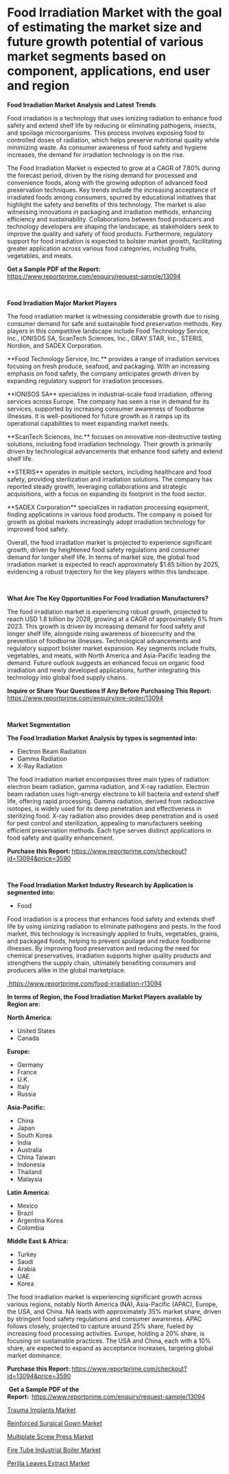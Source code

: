 <p><h1>Food Irradiation Market with the goal of estimating the market size and future growth potential of various market segments based on component, applications, end user and region</h1></p><p><strong>Food Irradiation Market Analysis and Latest Trends</strong></p>
<p><p>Food irradiation is a technology that uses ionizing radiation to enhance food safety and extend shelf life by reducing or eliminating pathogens, insects, and spoilage microorganisms. This process involves exposing food to controlled doses of radiation, which helps preserve nutritional quality while minimizing waste. As consumer awareness of food safety and hygiene increases, the demand for irradiation technology is on the rise.</p><p>The Food Irradiation Market is expected to grow at a CAGR of 7.80% during the forecast period, driven by the rising demand for processed and convenience foods, along with the growing adoption of advanced food preservation techniques. Key trends include the increasing acceptance of irradiated foods among consumers, spurred by educational initiatives that highlight the safety and benefits of this technology. The market is also witnessing innovations in packaging and irradiation methods, enhancing efficiency and sustainability. Collaborations between food producers and technology developers are shaping the landscape, as stakeholders seek to improve the quality and safety of food products. Furthermore, regulatory support for food irradiation is expected to bolster market growth, facilitating greater application across various food categories, including fruits, vegetables, and meats.</p></p>
<p><strong>Get a Sample PDF of the Report:&nbsp;</strong> <a href="https://www.reportprime.com/enquiry/request-sample/13094">https://www.reportprime.com/enquiry/request-sample/13094</a></p>
<p>&nbsp;</p>
<p><strong>Food Irradiation Major Market Players</strong></p>
<p><p>The food irradiation market is witnessing considerable growth due to rising consumer demand for safe and sustainable food preservation methods. Key players in this competitive landscape include Food Technology Service, Inc., IONISOS SA, ScanTech Sciences, Inc., GRAY STAR, Inc., STERIS, Nordion, and SADEX Corporation.</p><p>**Food Technology Service, Inc.** provides a range of irradiation services focusing on fresh produce, seafood, and packaging. With an increasing emphasis on food safety, the company anticipates growth driven by expanding regulatory support for irradiation processes.</p><p>**IONISOS SA** specializes in industrial-scale food irradiation, offering services across Europe. The company has seen a rise in demand for its services, supported by increasing consumer awareness of foodborne illnesses. It is well-positioned for future growth as it ramps up its operational capabilities to meet expanding market needs.</p><p>**ScanTech Sciences, Inc.** focuses on innovative non-destructive testing solutions, including food irradiation technology. Their growth is primarily driven by technological advancements that enhance food safety and extend shelf life. </p><p>**STERIS** operates in multiple sectors, including healthcare and food safety, providing sterilization and irradiation solutions. The company has reported steady growth, leveraging collaborations and strategic acquisitions, with a focus on expanding its footprint in the food sector.</p><p>**SADEX Corporation** specializes in radiation processing equipment, finding applications in various food products. The company is poised for growth as global markets increasingly adopt irradiation technology for improved food safety.</p><p>Overall, the food irradiation market is projected to experience significant growth, driven by heightened food safety regulations and consumer demand for longer shelf life. In terms of market size, the global food irradiation market is expected to reach approximately $1.65 billion by 2025, evidencing a robust trajectory for the key players within this landscape.</p></p>
<p>&nbsp;</p>
<p><strong>What Are The Key Opportunities For Food Irradiation Manufacturers?</strong></p>
<p><p>The food irradiation market is experiencing robust growth, projected to reach USD 1.8 billion by 2028, growing at a CAGR of approximately 6% from 2023. This growth is driven by increasing demand for food safety and longer shelf life, alongside rising awareness of biosecurity and the prevention of foodborne illnesses. Technological advancements and regulatory support bolster market expansion. Key segments include fruits, vegetables, and meats, with North America and Asia-Pacific leading the demand. Future outlook suggests an enhanced focus on organic food irradiation and newly developed applications, further integrating this technology into global food supply chains.</p></p>
<p><strong>Inquire or Share Your Questions If Any Before Purchasing This Report:</strong> <a href="https://www.reportprime.com/enquiry/pre-order/13094">https://www.reportprime.com/enquiry/pre-order/13094</a></p>
<p>&nbsp;</p>
<p><strong>Market Segmentation</strong></p>
<p><strong>The Food Irradiation Market Analysis by types is segmented into:</strong></p>
<p><ul><li>Electron Beam Radiation</li><li>Gamma Radiation</li><li>X-Ray Radiation</li></ul></p>
<p><p>The food irradiation market encompasses three main types of radiation: electron beam radiation, gamma radiation, and X-ray radiation. Electron beam radiation uses high-energy electrons to kill bacteria and extend shelf life, offering rapid processing. Gamma radiation, derived from radioactive isotopes, is widely used for its deep penetration and effectiveness in sterilizing food. X-ray radiation also provides deep penetration and is used for pest control and sterilization, appealing to manufacturers seeking efficient preservation methods. Each type serves distinct applications in food safety and quality enhancement.</p></p>
<p><strong>Purchase this Report:&nbsp;</strong><a href="https://www.reportprime.com/checkout?id=13094&price=3590">https://www.reportprime.com/checkout?id=13094&price=3590</a></p>
<p>&nbsp;</p>
<p><strong>The Food Irradiation Market Industry Research by Application is segmented into:</strong></p>
<p><ul><li>Food</li></ul></p>
<p><p>Food irradiation is a process that enhances food safety and extends shelf life by using ionizing radiation to eliminate pathogens and pests. In the food market, this technology is increasingly applied to fruits, vegetables, grains, and packaged foods, helping to prevent spoilage and reduce foodborne illnesses. By improving food preservation and reducing the need for chemical preservatives, irradiation supports higher quality products and strengthens the supply chain, ultimately benefiting consumers and producers alike in the global marketplace.</p></p>
<p><a href="https://www.reportprime.com/food-irradiation-r13094">&nbsp;https://www.reportprime.com/food-irradiation-r13094</a></p>
<p><strong>In terms of Region, the Food Irradiation Market Players available by Region are:</strong></p>
<p>
    <p> <strong> North America: </strong>
        <ul>
            <li>United States</li>
            <li>Canada</li>
        </ul>
        </p> 
    <p> <strong> Europe: </strong>
        <ul>
            <li>Germany</li>
            <li>France</li>
            <li>U.K.</li>
            <li>Italy</li>
            <li>Russia</li>
        </ul>
        </p> 
    <p> <strong> Asia-Pacific: </strong>
        <ul>
            <li>China</li>
            <li>Japan</li>
            <li>South Korea</li>
            <li>India</li>
            <li>Australia</li>
            <li>China Taiwan</li>
            <li>Indonesia</li>
            <li>Thailand</li>
            <li>Malaysia</li>
        </ul>
        </p> 
    <p> <strong> Latin America: </strong>
        <ul>
            <li>Mexico</li>
            <li>Brazil</li>
            <li>Argentina Korea</li>
            <li>Colombia</li>
        </ul>
        </p> 
    <p> <strong> Middle East & Africa: </strong>
        <ul>
            <li>Turkey</li>
            <li>Saudi</li>
            <li>Arabia</li>
            <li>UAE</li>
            <li>Korea</li>
        </ul>
    </p>
    </p>
<p><p>The food irradiation market is experiencing significant growth across various regions, notably North America (NA), Asia-Pacific (APAC), Europe, the USA, and China. NA leads with approximately 35% market share, driven by stringent food safety regulations and consumer awareness. APAC follows closely, projected to capture around 25% share, fueled by increasing food processing activities. Europe, holding a 20% share, is focusing on sustainable practices. The USA and China, each with a 10% share, are expected to expand as acceptance increases, targeting global market dominance.</p></p>
<p><strong>Purchase this Report: </strong><a href="https://www.reportprime.com/checkout?id=13094&price=3590">https://www.reportprime.com/checkout?id=13094&price=3590</a></p>
<p>&nbsp;<strong>Get a Sample PDF of the Report:&nbsp;&nbsp;</strong><a href="https://www.reportprime.com/enquiry/request-sample/13094">https://www.reportprime.com/enquiry/request-sample/13094</a></p>
<p><strong></strong></p>
<p><p><a href="https://www.linkedin.com/pulse/trauma-implants-market-share-size-trends-industry-analysis-report-crbie?trackingId=2%2Fa%2FeDw0RY2NYmpVob4Jkg%3D%3D">Trauma Implants Market</a></p><p><a href="https://medium.com/@danibram100_64069/reinforced-surgical-gown-market-market-segmentation-geographical-regions-and-market-forcast-till-f6a2fe41efa4">Reinforced Surgical Gown Market</a></p><p><a href="https://issuu.com/reportprime-2/docs/multiplate-screw-press-market-size-_78657b56e194c9">Multiplate Screw Press Market</a></p><p><a href="https://github.com/LacThu1/Market-Research-Report-List-1/blob/main/fire-tube-industrial-boiler-market.md">Fire Tube Industrial Boiler Market</a></p><p><a href="https://medium.com/@laurenperkins14/global-perspectives-on-perilla-leaves-extract-market-trends-and-forecast-2024-2031-998ffc7bbe8d">Perilla Leaves Extract Market</a></p></p>